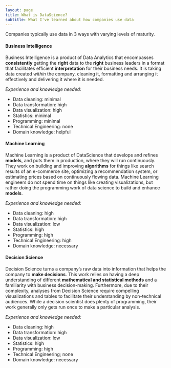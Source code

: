```yaml
---
layout: page
title: What is DataScience?
subtitle: What I've learned about how companies use data
---
```


Companies typically use data in 3 ways with varying levels of maturity.

#### Business Intelligence
Business Intelligence is a product of Data Analytics that encompasses **consistently** getting the **right** data to the **right** business leaders in a format that facilitates efficient **interpretation** for their business needs.  It is taking data created *within* the company, cleaning it, formatting and arranging it effectively and delivering it where it is needed.

_Experience and knowledge needed:_  
 - Data cleaning: minimal
 - Data transformation: high
 - Data visualization: high
 - Statistics: minimal
 - Programming: minimal
 - Technical Engineering: none
 - Domain knowledge: helpful

#### Machine Learning 
Machine Learning is a product of DataScience that develops and refines **models**, and puts them in production, where they will run continuously. They work on building and improving **algorithms** for things like search results of an e-commerce site, optimizing a recommendation system, or estimating prices based on continuously flowing data.  Machine Learning engineers do not spend time on things like creating visualizations, but rather doing the  programming work of data science to build and enhance **models**.

_Experience and knowledge needed:_
- Data cleaning: high
- Data transformation: high
- Data visualization: low
- Statistics: high
- Programming: high
- Technical Engineering: high
- Domain knowledge: necessary 

#### Decision Science
Decision Science turns a company’s raw data into information that helps the company to **make decisions**. This work relies on having a deep understanding of different **mathematical and statistical methods** and a familiarity with business decision-making. Furthermore, due to their complexity, analyses from Decision Science require compelling visualizations and tables to facilitate their understanding by non-technical audiences. While a decision scientist does plenty of programming, their work generally only gets run once to make a particular analysis. 

_Experience and knowledge needed:_
- Data cleaning: high
- Data transformation: high
- Data visualization: low
- Statistics: high
- Programming: high
- Technical Engineering; none
- Domain knowledge: necessary 
